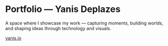 # Portfolio — Yanis Deplazes

A space where I showcase my work — capturing moments, building worlds, and shaping ideas through technology and visuals.

[yanis.io](https://yanis.io)
